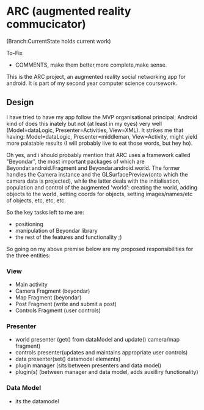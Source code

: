 # ARC (augmented reality commucicator)
(Branch:CurrentState holds current work)

To-Fix
* COMMENTS, make them better,more complete,make sense.

This is the ARC project, an augmented reality social networking app for android. It is part of my second year computer science coursework.

## Design
I have tried to have my app follow the MVP organisational principal; Android kind of does this inately but not (at least in my eyes) very well (Model=dataLogic, Presenter=Activities, View=XML). It strikes me that having: Model=dataLogic, Presenter=middleman, View=Activity, might yield more palatable results (I will probably live to eat those words, but hey ho).

Oh yes, and i should probably mention that ARC uses a framework called "Beyondar", the most important packages of which are Beyondar.android.Fragment and Beyondar.android.world. The former handles the Camera instance and the GLSurfacePreview(onto which the camera data is projected), while the latter deals with the initialisation, population and control of the augmented 'world': creating the world, adding objects to the world, setting coords for objects, setting images/names/etc of objects, etc, etc, etc.

So the key tasks left to me are:
* positioning
* manipulation of Beyondar library
* the rest of the features and functionality ;)

So going on my above premise below are my proposed responsibilities for the three entities:

### View
* Main activity
* Camera Fragment (beyondar)
* Map Fragment (beyondar)
* Post Fragment (write and submit a post)
* Controls Fragment (user controls)

### Presenter
* world presenter (get() from dataModel and update() camera/map fragment)
* controls presenter(updates and maintains appropriate user controls)
* data presenter(set() datamodel elements)
* plugin manager (sits between presenters and data model)
* plugin(s) (between manager and data model, adds auxilliry functionality)

### Data Model
* its the datamodel
